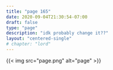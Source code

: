 ```yaml
---
title: "page 165"
date: 2020-09-04T21:30:54-07:00
draft: false
type: "page"
description: "idk probably change it??"
layout: "centered-single"
# chapter: "lord"
---
```


{{< img src="page.png" alt="page" >}}


